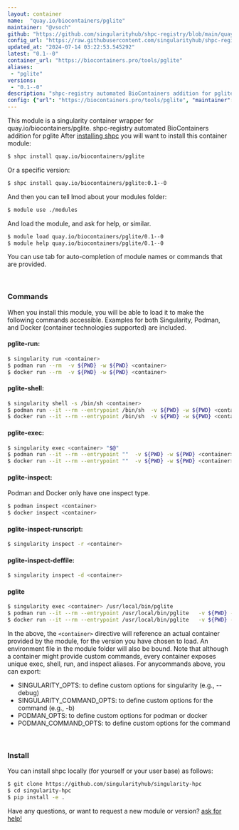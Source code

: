 ```yaml
---
layout: container
name:  "quay.io/biocontainers/pglite"
maintainer: "@vsoch"
github: "https://github.com/singularityhub/shpc-registry/blob/main/quay.io/biocontainers/pglite/container.yaml"
config_url: "https://raw.githubusercontent.com/singularityhub/shpc-registry/main/quay.io/biocontainers/pglite/container.yaml"
updated_at: "2024-07-14 03:22:53.545292"
latest: "0.1--0"
container_url: "https://biocontainers.pro/tools/pglite"
aliases:
 - "pglite"
versions:
 - "0.1--0"
description: "shpc-registry automated BioContainers addition for pglite"
config: {"url": "https://biocontainers.pro/tools/pglite", "maintainer": "@vsoch", "description": "shpc-registry automated BioContainers addition for pglite", "latest": {"0.1--0": "sha256:9b1d0361d5a5ec3b131d1f1d3301ddf56f23c3ab9d3667a1cde37a3c6176c853"}, "tags": {"0.1--0": "sha256:9b1d0361d5a5ec3b131d1f1d3301ddf56f23c3ab9d3667a1cde37a3c6176c853"}, "docker": "quay.io/biocontainers/pglite", "aliases": {"pglite": "/usr/local/bin/pglite"}}
---
```


This module is a singularity container wrapper for quay.io/biocontainers/pglite.
shpc-registry automated BioContainers addition for pglite
After [installing shpc](#install) you will want to install this container module:


```bash
$ shpc install quay.io/biocontainers/pglite
```

Or a specific version:

```bash
$ shpc install quay.io/biocontainers/pglite:0.1--0
```

And then you can tell lmod about your modules folder:

```bash
$ module use ./modules
```

And load the module, and ask for help, or similar.

```bash
$ module load quay.io/biocontainers/pglite/0.1--0
$ module help quay.io/biocontainers/pglite/0.1--0
```

You can use tab for auto-completion of module names or commands that are provided.

<br>

### Commands

When you install this module, you will be able to load it to make the following commands accessible.
Examples for both Singularity, Podman, and Docker (container technologies supported) are included.

#### pglite-run:

```bash
$ singularity run <container>
$ podman run --rm  -v ${PWD} -w ${PWD} <container>
$ docker run --rm  -v ${PWD} -w ${PWD} <container>
```

#### pglite-shell:

```bash
$ singularity shell -s /bin/sh <container>
$ podman run --it --rm --entrypoint /bin/sh  -v ${PWD} -w ${PWD} <container>
$ docker run --it --rm --entrypoint /bin/sh  -v ${PWD} -w ${PWD} <container>
```

#### pglite-exec:

```bash
$ singularity exec <container> "$@"
$ podman run --it --rm --entrypoint ""  -v ${PWD} -w ${PWD} <container> "$@"
$ docker run --it --rm --entrypoint ""  -v ${PWD} -w ${PWD} <container> "$@"
```

#### pglite-inspect:

Podman and Docker only have one inspect type.

```bash
$ podman inspect <container>
$ docker inspect <container>
```

#### pglite-inspect-runscript:

```bash
$ singularity inspect -r <container>
```

#### pglite-inspect-deffile:

```bash
$ singularity inspect -d <container>
```


#### pglite

```bash
$ singularity exec <container> /usr/local/bin/pglite
$ podman run --it --rm --entrypoint /usr/local/bin/pglite   -v ${PWD} -w ${PWD} <container> -c " $@"
$ docker run --it --rm --entrypoint /usr/local/bin/pglite   -v ${PWD} -w ${PWD} <container> -c " $@"
```



In the above, the `<container>` directive will reference an actual container provided
by the module, for the version you have chosen to load. An environment file in the
module folder will also be bound. Note that although a container
might provide custom commands, every container exposes unique exec, shell, run, and
inspect aliases. For anycommands above, you can export:

 - SINGULARITY_OPTS: to define custom options for singularity (e.g., --debug)
 - SINGULARITY_COMMAND_OPTS: to define custom options for the command (e.g., -b)
 - PODMAN_OPTS: to define custom options for podman or docker
 - PODMAN_COMMAND_OPTS: to define custom options for the command

<br>

### Install

You can install shpc locally (for yourself or your user base) as follows:

```bash
$ git clone https://github.com/singularityhub/singularity-hpc
$ cd singularity-hpc
$ pip install -e .
```

Have any questions, or want to request a new module or version? [ask for help!](https://github.com/singularityhub/singularity-hpc/issues)